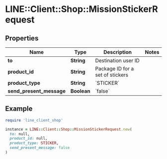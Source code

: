 # LINE::Client::Shop::MissionStickerRequest

## Properties

| Name | Type | Description | Notes |
| ---- | ---- | ----------- | ----- |
| **to** | **String** | Destination user ID |  |
| **product_id** | **String** | Package ID for a set of stickers |  |
| **product_type** | **String** | &#x60;STICKER&#x60; |  |
| **send_present_message** | **Boolean** | &#x60;false&#x60; |  |

## Example

```ruby
require 'line_client_shop'

instance = LINE::Client::Shop::MissionStickerRequest.new(
  to: null,
  product_id: null,
  product_type: STICKER,
  send_present_message: false
)
```

